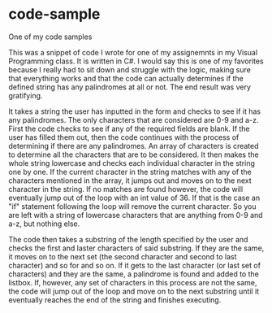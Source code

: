 # code-sample
One of my code samples

This was a snippet of code I wrote for one of my assignemnts in my Visual Programming class. It is written in C#. I would say this is one of my favorites because I really had to sit down and struggle with the logic, making sure that everything works and that the code can actually determines if the defined string has any palindromes at all or not. The end result was very gratifying. 

It takes a string the user has inputted in the form and checks to see if it has any palindromes. The only characters that are considered are 0-9 and a-z. First the code checks to see if any of the required fields are blank. If the user has filled them out, then the code continues with the process of determining if there are any palindromes. An array of characters is created to determine all the characters that are to be considered. It then makes the whole string lowercase and checks each individual character in the string one by one. If the current character in the string matches with any of the characters mentioned in the array, it jumps out and moves on to the next character in the string. If no matches are found however, the code will eventually jump out of the loop with an int value of 36. If that is the case an "if" statement following the loop will remove the current character. So you are left with a string of lowercase characters that are anything from 0-9 and a-z, but nothing else. 

The code then takes a substring of the length specified by the user and checks the first and laster characters of said substring. If they are the same, it moves on to the next set (the second character and second to last character) and so for and so on. If it gets to the last character (or last set of characters) and they are the same, a palindrome is found and added to the listbox. If, however, any set of characters in this process are not the same, the code will jump out of the loop and move on to the next substring until it eventually reaches the end of the string and finishes executing.
